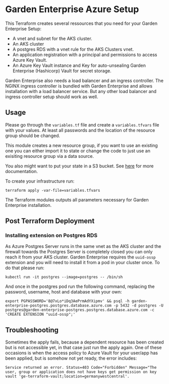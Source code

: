 # Garden Enterprise Azure Setup

This Terraform creates several ressources that you need for your Garden Enterprise Setup:

* A vnet and subnet for the AKS cluster.
* An AKS cluster
* A postgres RDS with a vnet rule for the AKS Clusters vnet.
* An application registration with a principal and permissions to access Azure Key Vault.
* An Azure Key Vault instance and Key for auto-unsealing Garden Enterprise (Hashicorp) Vault for secret storage.

Garden Enterprise also needs a load balancer and an ingress controller. The NGINX ingress controller is bundled with Garden Enterprise and allows
installation with a load balancer service. But any other load balancer and ingress controller setup should work as well.

## Usage

Please go through the `variables.tf` file and create a `variables.tfvars` file with your values. At least all passwords
and the location of the resource group should be changed.

This module creates a new resource group, if you want to use an existing one you can either import it to state or change
the code to just use an exisiting resource group via a data source.

You also might want to put your state in a S3 bucket. See [here](https://www.terraform.io/docs/language/settings/backends/azurerm.html) for more documentation.

To create your infrastructure run:
```
terraform apply -var-file=variables.tfvars
```

The Terraform modules outputs all parameters necessary for Garden Enterprise installation.

## Post Terraform Deployment

### Installing extension on Postgres RDS

As Azure Postgres Server runs in the same vnet as the AKS cluster and the firewall towards the Postgres Server is completely closed you can only reach it from your AKS cluster. Garden Enterprise requires the `uuid-ossp` extension and you will need to install it from a pod in your cluster once. To do that please run:

```
kubectl run -it postgres --image=postgres -- /bin/sh
```

And once in the postgres pod run the following command, replacing the password, username, host and database with your own:

```
export PGPASSWORD='8@7xLo*iDq3AePrmAdYXipmv' && psql -h garden-enterprise-postgres.postgres.database.azure.com -p 5432 -d postgres -U postgres@garden-enterprise-postgres.postgres.database.azure.com -c 'CREATE EXTENSION "uuid-ossp";'
```

## Troubleshooting

Sometimes the apply fails, because a dependent resource has been created but is not accessible yet, in that case just run the apply again.
One of these occasions is when the access policy to Azure Vault for your user/app has been applied, but is somehow not yet ready, the error includes:
 
```
Service returned an error. Status=403 Code="Forbidden" Message="The user, group or application does not have keys get permission on key vault 'ge-terraform-vault;location=germanywestcentral'.
```
